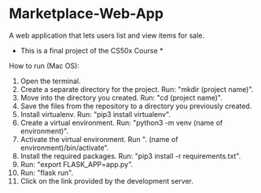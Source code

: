 # Marketplace-Web-App
A web application that lets users list and view items for sale.

* This is a final project of the CS50x Course *

How to run (Mac OS):

1. Open the terminal.
2. Create a separate directory for the project. Run: "mkdir (project name)".
3. Move into the directory you created. Run: "cd (project name)".
4. Save the files from the repository to a directory you previously created.
5. Install virtualenv. Run: "pip3 install virtualenv".
6. Create a virtual environment. Run: "python3 -m venv (name of environment)".
7. Activate the virtual environment. Run ". (name of environment)/bin/activate".
8. Install the required packages. Run: "pip3 install -r requirements.txt".
9. Run: "export FLASK_APP=app.py".
10. Run: "flask run".
11. Click on the link provided by the development server.
